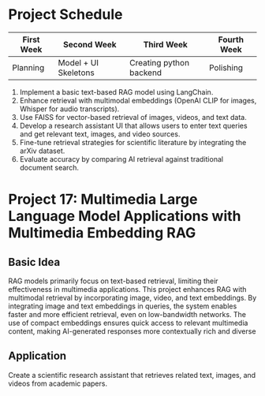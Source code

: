# Project Schedule


| First Week    | Second Week   | Third Week   | Fourth Week |
| ------------- | ------------- |------------- |-------------|
| Planning      | Model + UI Skeletons | Creating python backend |  Polishing   |


1. Implement a basic text-based RAG model using LangChain.
2. Enhance retrieval with multimodal embeddings (OpenAI CLIP for images, Whisper for audio
transcripts).
3. Use FAISS for vector-based retrieval of images, videos, and text data.
4. Develop a research assistant UI that allows users to enter text queries and get relevant text,
images, and video sources.
5. Fine-tune retrieval strategies for scientific literature by integrating the arXiv dataset.
6. Evaluate accuracy by comparing AI retrieval against traditional document search.

# Project 17: Multimedia Large Language Model Applications with Multimedia Embedding RAG

## Basic Idea
RAG models primarily focus on text-based retrieval, limiting their effectiveness in multimedia
applications. This project enhances RAG with multimodal retrieval by incorporating image, video, and
text embeddings. By integrating image and text embeddings in queries, the system enables faster and
more efficient retrieval, even on low-bandwidth networks. The use of compact embeddings ensures
quick access to relevant multimedia content, making AI-generated responses more contextually rich
and diverse

## Application
Create a scientific research assistant that retrieves related text, images, and videos from academic
papers.

